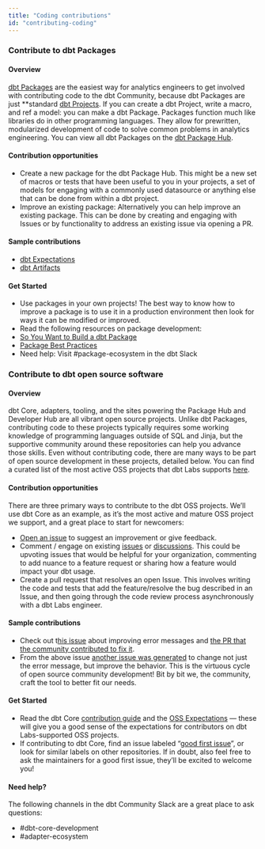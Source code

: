 ```yaml
---
title: "Coding contributions"
id: "contributing-coding"
---
```


### Contribute to dbt Packages

#### Overview

[dbt Packages](https://docs.getdbt.com/docs/building-a-dbt-project/package-management) are the easiest way for analytics engineers to get involved with contributing code to the dbt Community, because dbt Packages are just \*\*standard [dbt Projects](https://docs.getdbt.com/docs/building-a-dbt-project/projects). If you can create a dbt Project, write a macro, and ref a model: you can make a dbt Package. Packages function much like libraries do in other programming languages. They allow for prewritten, modularized development of code to solve common problems in analytics engineering. You can view all dbt Packages on the [dbt Package Hub](https://hub.getdbt.com/).

#### Contribution opportunities

- Create a new package for the dbt Package Hub. This might be a new set of macros or tests that have been useful to you in your projects, a set of models for engaging with a commonly used datasource or anything else that can be done from within a dbt project.
- Improve an existing package: Alternatively you can help improve an existing package. This can be done by creating and engaging with Issues or by functionality to address an existing issue via opening a PR.

#### Sample contributions

- [dbt Expectations](https://hub.getdbt.com/calogica/dbt_expectations/latest/)
- [dbt Artifacts](https://hub.getdbt.com/brooklyn-data/dbt_artifacts/latest/)

#### Get Started

- Use packages in your own projects! The best way to know how to improve a package is to use it in a production environment then look for ways it can be modified or improved.
- Read the following resources on package development:
- [So You Want to Build a dbt Package](https://docs.getdbt.com/blog/so-you-want-to-build-a-package)
- [Package Best Practices](https://github.com/dbt-labs/hubcap/blob/main/package-best-practices.md)
- Need help: Visit #package-ecosystem in the dbt Slack

### Contribute to dbt open source software

#### Overview

dbt Core, adapters, tooling, and the sites powering the Package Hub and Developer Hub are all vibrant open source projects. Unlike dbt Packages, contributing code to these projects typically requires some working knowledge of programming languages outside of SQL and Jinja, but the supportive community around these repositories can help you advance those skills. Even without contributing code, there are many ways to be part of open source development in these projects, detailed below. You can find a curated list of the most active OSS projects that dbt Labs supports [here](https://www.notion.so/OSS-Projects-3c4755bb3d6c4315bd7d000d5f47d2bc).

#### Contribution opportunities

There are three primary ways to contribute to the dbt OSS projects. We’ll use dbt Core as an example, as it’s the most active and mature OSS project we support, and a great place to start for newcomers:

- [Open an issue](https://github.com/dbt-labs/dbt-core/issues/new/choose) to suggest an improvement or give feedback.
- Comment / engage on existing [issues](https://github.com/dbt-labs/dbt-core/issues) or [discussions](https://github.com/dbt-labs/dbt-core/discussions). This could be upvoting issues that would be helpful for your organization, commenting to add nuance to a feature request or sharing how a feature would impact your dbt usage.
- Create a pull request that resolves an open Issue. This involves writing the code and tests that add the feature/resolve the bug described in an Issue, and then going through the code review process asynchronously with a dbt Labs engineer.

#### Sample contributions

- Check out t[his issue](https://github.com/dbt-labs/dbt-core/issues/3612) about improving error messages and [the PR that the community contributed to fix it](https://github.com/dbt-labs/dbt-core/pull/3703).
- From the above issue [another issue was generated](https://github.com/dbt-labs/dbt-bigquery/issues/202) to change not just the error message, but improve the behavior. This is the virtuous cycle of open source community development! Bit by bit we, the community, craft the tool to better fit our needs.

#### Get Started

- Read the dbt Core [contribution guide](https://github.com/dbt-labs/dbt-core/blob/main/CONTRIBUTING.md) and the [OSS Expectations](https://docs.getdbt.com/docs/contributing/oss-expectations) — these will give you a good sense of the expectations for contributors on dbt Labs-supported OSS projects.
- If contributing to dbt Core, find an issue labeled “[good first issue](https://github.com/dbt-labs/dbt-core/issues?q=is%3Aopen+is%3Aissue+label%3Agood_first_issue)”, or look for similar labels on other repositories. If in doubt, also feel free to ask the maintainers for a good first issue, they’ll be excited to welcome you!

#### Need help?

The following channels in the dbt Community Slack are a great place to ask questions:

- #dbt-core-development
- #adapter-ecosystem
